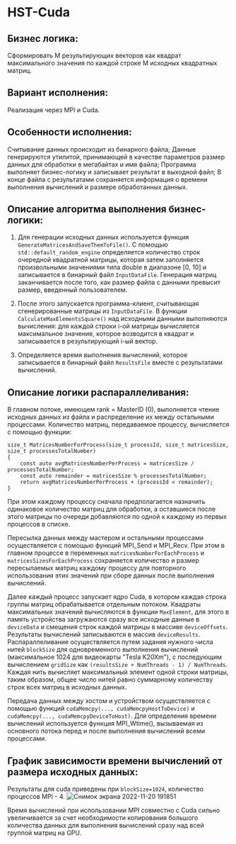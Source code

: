 # HST-Cuda

## Бизнес логика:
Сформировать M результирующих векторов как квадрат максимального значения по каждой строке M исходных квадратных матриц.

## Вариант исполнения:
Реализация через MPI и Cuda.

## Особенности исполнения:
Считывание данных происходит из бинарного файла;
Данные генерируются утилитой, принимающей в качестве параметров размер данных для обработки в мегабайтах и имя файла;
Программа выполняет бизнес-логику и записывает результат в выходной файл;
В конце файла с результатами сохраняется информация о времени выполнения вычислений и размере обработанных данных.

## Описание алгоритма выполнения бизнес-логики:
1. Для генерации исходных данных используется функция ```GenerateMatricesAndSaveThemToFile()```. 
С помощью ```std::default_random_engine``` определяется количество строк очередной квадратной матрицы, которая затем заполняется произвольными значениями типа double в диапазоне [0, 10] и записывается в бинарный файл ```InputDataFile```. 
Генерация матриц заканчивается после того, как размер файла с данными превысит размер, введенный пользователем.

2. После этого запускается программа-клиент, считывающая сгенерированные матрицы из ```InputDataFile```. В функции ```CalculateMaxElementsSquare()``` над исходными данными выполняются вычисления: для каждой строки i-ой матрицы вычисляется максимальное значение, которое возводится в квадрат и записывается в результирующий i-ый вектор.
3. Определяется время выполнения вычислений, которое записывается в бинарный файл ```ResultsFile``` вместе с результатами вычислений.

## Описание логики распараллеливания:
В главном потоке, имеющем rank = MasterID (0), выполняется чтение исходных данных из файла и распределение их между остальными процессами. Количество матриц, передаваемое процессу, вычисляется с помощью функции:
```
size_t MatricesNumberForProcess(size_t processId, size_t matricesSize, size_t processesTotalNumber)
{
    const auto avgMatricesNumberPerProcess = matricesSize / processesTotalNumber;
    const auto remainder = matricesSize % processesTotalNumber;
    return avgMatricesNumberPerProcess + (processId < remainder);
}
```
При этом каждому процессу сначала предполагается назначить одинаковое количество матриц для обработки, а оставшиеся после этого матрицы по очереди добавляются по одной к каждому из первых процессов в списке.

Пересылка данных между мастером и остальными процессами осуществляется с помощью функций MPI_Send и MPI_Recv. При этом в главном процессе в переменных ```matricesNumberForEachProcess``` и ```matricesSizesForEachProcess``` сохраняется количество и размер пересылаемых матриц каждому процессу для повторного использования этих значений при сборе данных после выполнения вычислений.

Далее каждый процесс запускает ядро Cuda, в котором каждая строка группы матриц обрабатывается отдельным потоком.
Квадраты максимальных значений вычисляются в функции ```MaxElement```, для этого в память устройства загружаются сразу все исходные данные в ```deviceData``` и смещения строк каждой матрицы в массиве ```deviceOffsets```. Результаты вычислений записываются в массив ```deviceResults```. 
Распараллеливание осуществляется путем задания нужного числа нитей ```blockSize``` для одновременного выполнения вычислений (максимальное 1024 для видеокарты "Tesla K20Xm"), с последующим вычислением ```gridSize``` как ```(resultsSize + NumThreads - 1) / NumThreads```. Каждая нить вычисляет максимальный элемент одной строки матрицы, таким образом, общее число нитей равно суммарному количеству строк всех матриц в исходных данных.

Передача данных между хостом и устройством осуществляется с помощью функций ```cudaMemcpy(..., cudaMemcpyHostToDevice)``` и ```cudaMemcpy(..., cudaMemcpyDeviceToHost)```.
Для определения времени вычислений используется функция MPI_Wtime(), вызываемая из основного потока перед и после выполнения вычислений всеми процессами.

## График зависимости времени вычислений от размера исходных данных:
Результаты для cuda приведены при ```blockSize=1024```, количество процессов MPI - 4.
![Снимок экрана 2022-11-20 191851](https://user-images.githubusercontent.com/55412039/204084574-2b562fee-1560-413c-a4b5-6c6fc191a029.png)

Время вычислений при использовании MPI совместно с Cuda сильно увеличивается за счет необходимости копирования большого количества данных для выполнения вычислений сразу над всей группой матриц на GPU.
